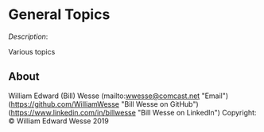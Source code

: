 
# General Topics

*Description*:

Various topics

## About

William Edward (Bill) Wesse
(mailto:wwesse@comcast.net "Email")
(https://github.com/WilliamWesse "Bill Wesse on GitHub")
(https://www.linkedin.com/in/billwesse "Bill Wesse on LinkedIn")
Copyright: © William Edward Wesse 2019
